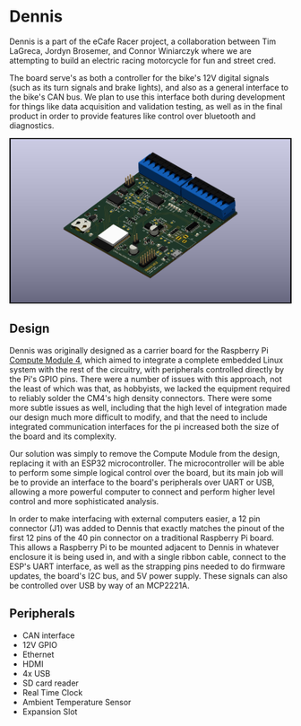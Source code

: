 # Dennis

Dennis is a part of the eCafe Racer project, a collaboration between Tim
LaGreca, Jordyn Brosemer, and Connor Winiarczyk where we are attempting to
build an electric racing motorcycle for fun and street cred.

The board serve's as both a controller for the bike's 12V digital signals
(such as its turn signals and brake lights), and also as a general interface
to the bike's CAN bus. We plan to use this interface both during development
for things like data acquisition and validation testing, as well as in the 
final product in order to provide features like control over bluetooth and
diagnostics.

![Isometric View](https://raw.githubusercontent.com/eCafe-Racer/Dennis/master/Documentation/0.2.1/3D-renders/iso.jpg)


## Design 

Dennis was originally designed as a carrier board for the Raspberry Pi
[Compute Module 4](https://www.raspberrypi.org/products/compute-module-4/?variant=raspberry-pi-cm4001000),
which aimed to integrate a complete embedded Linux system with the rest of the
circuitry, with peripherals controlled directly by the Pi's GPIO pins.
There were a number of issues with this approach, not the least of which was
that, as hobbyists, we lacked the equipment required to reliably solder the
CM4's high density connectors. There were some more subtle issues as well,
including that the high level of integration made our design much more
difficult to modify, and that the need to include integrated communication
interfaces for the pi increased both the size of the board and its complexity.

Our solution was simply to remove the Compute Module from the design, replacing
it with an ESP32 microcontroller. The microcontroller will be able to perform 
some simple logical control over the board, but its main job will be to provide
an interface to the board's peripherals over UART or USB, allowing a more
powerful computer to connect and perform higher level control and more
sophisticated analysis.  

In order to make interfacing with external computers easier, a 12 pin connector
(J1) was added to Dennis that exactly matches the pinout of the first 12
pins of the 40 pin connector on a traditional Raspberry Pi board. This allows
a Raspberry Pi to be mounted adjacent to Dennis in whatever enclosure it is 
being used in, and with a single ribbon cable, connect to the ESP's UART
interface, as well as the strapping pins needed to do firmware updates, the
board's I2C bus, and 5V power supply. These signals can also be controlled
over USB by way of an MCP2221A.


## Peripherals

- CAN interface
- 12V GPIO
- Ethernet
- HDMI
- 4x USB
- SD card reader
- Real Time Clock
- Ambient Temperature Sensor
- Expansion Slot
